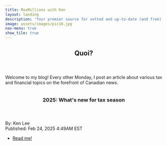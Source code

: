 ```yaml
---
title: MaxMillions with Ken
layout: landing
description: 'Your premier source for vetted and up-to-date (and free) financial advice & news'
image: assets/images/pic16.jpg
nav-menu: true
show_tile: true
---
```


<!-- Main -->
<div id="main">

<!-- One -->
<section id="one">
	<div class="inner">
		<header class="major">
			<h2>Quoi?</h2>
		</header>
		<p>Welcome to my blog! Every other Monday, I post an article about various tax and financial topics on the forefront of Canadian news.</p>
	</div>
</section>

<!-- Two -->
<section id="two" class="spotlights">
	<section>
		<a href="/posts/2025/02-17-new-tax-changes" class="image">
			<img src="{% link assets/images/pic17.jpg %}" alt="" data-position="center center" />
		</a>
		<div class="content">
			<div class="inner">
				<header class="major">
					<h3>2025: What's new for tax season</h3>
				</header>
				<p>By: Ken Lee<br>Published: Feb 24, 2025 4:49AM EST</p>
				<ul class="actions">
					<li><a href="/posts/2025/02-17-new-tax-changes" class="button">Read me!</a></li>
				</ul>
			</div>
		</div>
	</section>
</section>

</div>
